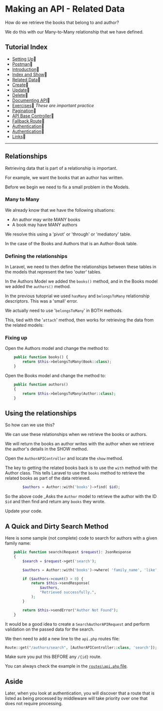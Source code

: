 # Making an API - Related Data

How do we retrieve the books that belong to and author?

We do this with our Many-to-Many relationship that we have defined.

## Tutorial Index

- [Setting Up](ReadMe-00-Setting-Up.md)🔗
- [Postman](ReadMe-02-Postman.md)🔗
- [Introduction](ReadMe-10-API-introduction.md)🔗
- [Index and Show](ReadMe-11-API-index-show.md)🔗
- [Related Data](ReadMe-12-API-related-data.md)🔗
- [Create](ReadMe-13-API-create.md)🔗
- [Update](ReadMe-14-API-update.md)🔗
- [Delete](ReadMe-15-API-delete.md)🔗
- [Documenting API](ReadMe-16-API-documenting.md)🔗
- [Exercises](ReadMe-90-API-exercises.md)🔗 _These are important practice_
- [Pagination](ReadMe-17-API-pagination.md)🔗
- [API Base Controller](ReadMe-18-API-Base-controller.md)🔗
- [Fallback Route](ReadMe-19-API-fallback-route.md)🔗
- [Authentication](ReadMe-21-API-authentication.md)🔗
- [Authentication](ReadMe-22-API-authorisation.md)🔗
- [Links](ReadMe-99-Links.md)🔗

---

## Relationships

Retrieving data that is part of a relationship is important.

For example, we want the books that an author has written.

Before we begin we need to fix a small problem in the Models.

### Many to Many

We already know that we have the following situations:

- An author may write MANY books
- A book may have MANY authors

We resolve this using a 'pivot' or 'through' or 'mediatory' table.

In the case of the Books and Authors that is an Author-Book table.

### Defining the relationships

In Laravel, we need to then define the relationships between these tables in the models that represent the two 'outer'
tables.

In the Authors Model we added the `books()` method, and in the Books model we added the `authors()` method.

In the previous tutoprial we used `hasMany` and `belongsToMany` relationship descriptors. This was a 'small' error.

We actually need to use '`belongsToMany`' in BOTH methods.

This, tied with the '`attach`' method, then works for retrieving the data from the related models:

### Fixing up

Open the Authors model and change the method to:

```php
    public function books() {
        return $this->belongsToMany(Book::class);
    }
```

Open the Books model and change the method to:

```php
    public function authors()
    {
        return $this->belongsToMany(Author::class);
    }
```

## Using the relationships

So how can we use this?

We can use these relationships when we retrieve the books or authors.

We will return the books an author writes with the author when we
retrieve the author's details in the SHOW method.

Open the `AuthorAPIController` and locate the `show` method.

The key to getting the related books back is to use the `with` method
with the Author class. This tells Laravel to use the `books` method to
retrieve the related books as part of the data retrieved.

```php
        $authors = Author::with('books')->find( $id);
```

So the above code _Asks the `Author` model to retrieve the author
with the ID `$id` and then find and return any `books` they wrote.

Update your code.

## A Quick and Dirty Search Method

Here is some sample (not complete) code to search for authors with a given family name:

```php
    public function search(Request $request): JsonResponse
    {
        $search = $request->get('search');

        $authors = Author::with('books')->where( 'family_name', 'like', "%{$search}%")->get();

        if ($authors->count() > 0) {
            return $this->sendResponse(
                $authors,
                "Retrieved successfully.",
            );
        }

        return $this->sendError("Author Not Found");
    }
```

It would be a good idea to create a `SearchAuthorAPIRequest` and
perform validation on the passed data for the search.

We then need to add a new line to the `api.php` routes file:

```php
Route::get("/authors/search", [AuthorAPIController::class, 'search']);
```

Make sure you put this BEFORE any `/{id}` route.

You can always check the example in the [`routes\api.php` file](..\routes\api.php).

## Aside

Later, when you look at authentication, you will discover that a route that is listed as
being processed by middleware will take priority over one that does not require processing. 


